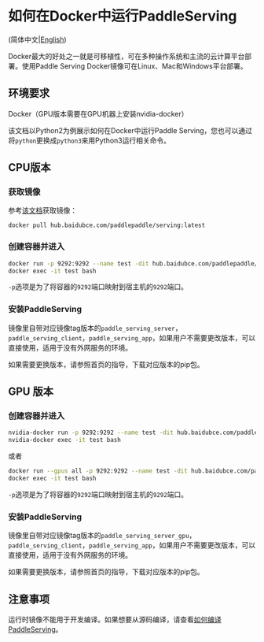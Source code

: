 # 如何在Docker中运行PaddleServing

(简体中文|[English](RUN_IN_DOCKER.md))

Docker最大的好处之一就是可移植性，可在多种操作系统和主流的云计算平台部署。使用Paddle Serving Docker镜像可在Linux、Mac和Windows平台部署。

## 环境要求

Docker（GPU版本需要在GPU机器上安装nvidia-docker）

该文档以Python2为例展示如何在Docker中运行Paddle Serving，您也可以通过将`python`更换成`python3`来用Python3运行相关命令。

## CPU版本

### 获取镜像

参考[该文档](DOCKER_IMAGES_CN.md)获取镜像：

```shell
docker pull hub.baidubce.com/paddlepaddle/serving:latest
```

### 创建容器并进入

```bash
docker run -p 9292:9292 --name test -dit hub.baidubce.com/paddlepaddle/serving:latest
docker exec -it test bash
```

`-p`选项是为了将容器的`9292`端口映射到宿主机的`9292`端口。

### 安装PaddleServing

镜像里自带对应镜像tag版本的`paddle_serving_server`，`paddle_serving_client`，`paddle_serving_app`，如果用户不需要更改版本，可以直接使用，适用于没有外网服务的环境。

如果需要更换版本，请参照首页的指导，下载对应版本的pip包。

## GPU 版本

### 创建容器并进入

```bash
nvidia-docker run -p 9292:9292 --name test -dit hub.baidubce.com/paddlepaddle/serving:latest-cuda9.0-cudnn7
nvidia-docker exec -it test bash
```
或者
```bash
docker run --gpus all -p 9292:9292 --name test -dit hub.baidubce.com/paddlepaddle/serving:latest-cuda9.0-cudnn7
docker exec -it test bash
```

`-p`选项是为了将容器的`9292`端口映射到宿主机的`9292`端口。

### 安装PaddleServing

镜像里自带对应镜像tag版本的`paddle_serving_server_gpu`，`paddle_serving_client`，`paddle_serving_app`，如果用户不需要更改版本，可以直接使用，适用于没有外网服务的环境。

如果需要更换版本，请参照首页的指导，下载对应版本的pip包。

## 注意事项

运行时镜像不能用于开发编译。如果想要从源码编译，请查看[如何编译PaddleServing](COMPILE.md)。
